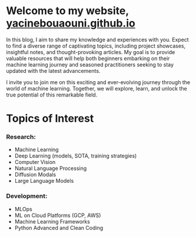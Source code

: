 
# Welcome to my website, [yacinebouaouni.github.io](https://yacinebouaouni.github.io/)

In this blog, I aim to share my knowledge and experiences with you. Expect to find a diverse range of captivating topics, including project showcases, insightful notes, and thought-provoking articles. My goal is to provide valuable resources that will help both beginners embarking on their machine learning journey and seasoned practitioners seeking to stay updated with the latest advancements.

I invite you to join me on this exciting and ever-evolving journey through the world of machine learning. Together, we will explore, learn, and unlock the true potential of this remarkable field.

# Topics of Interest

### Research:
* Machine Learning
* Deep Learning (models, SOTA, training strategies)
* Computer Vision 
* Natural Language Processing 
* Diffusion Modals
* Large Language Models 

### Development:
* MLOps
* ML on Cloud Platforms (GCP, AWS)
* Machine Learning Frameworks
* Python Advanced and Clean Coding



